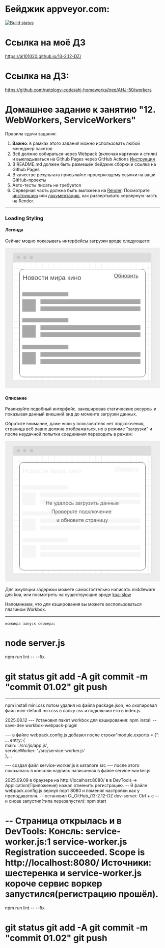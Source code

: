 # Бейджик appveyor.com:
[![Build status](https://ci.appveyor.com/api/projects/status/8mj6wkxyyvcyruys?svg=true)](https://ci.appveyor.com/project/Al101020/13-2-12-dz)
# Ссылка на моё ДЗ
https://al101020.github.io/13-2.12-DZ/<br>

# Ссылка на ДЗ:
https://github.com/netology-code/ahj-homeworks/tree/AHJ-50/workers

# Домашнее задание к занятию "12. WebWorkers, ServiceWorkers"

Правила сдачи задания:

1. **Важно**: в рамках этого задания можно использовать любой менеджер пакетов
2. Всё должно собираться через Webpack (включая картинки и стили) и выкладываться на Github Pages через GitHub Actions [Инструкция](https://disk.360.yandex.ru/i/OCU8y022i92XdA)
3. В README.md должен быть размещён бейджик сборки и ссылка на Github Pages
4. В качестве результата присылайте проверяющему ссылки на ваши GitHub-проекты
5. Авто-тесты писать не требуется
6. Серверная часть должна быть выложена на [Render](https://render.com/). Посмотрите [инструкцию](https://github.com/netology-code/ahj-homeworks/tree/video/docs/render#readme) или [документацию](https://render.com/docs/deploy-node-express-app), как развертывать серверную часть на Render.


---

### Loading Styling

#### Легенда

Сейчас модно показывать интерфейсы загрузки вроде следующего:

![](./pic/loading.png)

#### Описание

Реализуйте подобный интерфейс, закешировав статические ресурсы и показывая данный внешний вид до момента загрузки данных.

Обратите внимание, даже если у пользователя нет подключения, страница всё равно должна отображаться, но в режиме "загрузки" и после неудачной попытки соединения переходить в режим:

![](./pic/loading-2.png)

Для эмуляции задержки можете самостоятельно написать middleware для koa, или посмотреть на существующие вроде [koa-slow](https://github.com/bahmutov/koa-slow)

Напоминаем, что для кэширования вы можете воспользоваться плагином Workbox.

---
    команда запуск сервера:
node server.js
==================================
npm run lint -- --fix

git status
git add -A
git commit -m "commit 01.02"
git push
==================================
---
npm install mini.css
    потом удалил из файла package.json, но скопировал файл mini-default.min.css в папку css
и подключил его в index.js

2025.08.12
---    Установил пакет workbox для кэширования:
npm install --save-dev workbox-webpack-plugin

---    в файле webpack.config.js добавил после строки"module.exports = {":
    ...
  entry: {  
    main: './src/js/app.js',  
    serviceWorker: './src/service-worker.js'  
  },...

--- создал файл service-worker.js в каталоге src
--- после этого показалась в консоли надпись написанная в файле service-worker.js


2025.09.09
в браузере на http://localhost:8080/ в в DevTools → Application(Приложение) нажал отменить регистрацию.
-- В файле webpack.config.js вернул порт 8080 и поменял настройки как у преподавателя.
-- остановил C:\_GitHub_\13-2.12-DZ dev-server:
Ctrl + c
-- и снова запустил(типа перезапустил):
npm start

-- Страница открылась и в DevTools: 
    Консль: 
      service-worker.js:1 service-worker.js
      Registration succeeded. Scope is http://localhost:8080/
    Источники: 
      шестеренка и service-worker.js
  короче сервис воркер запустился(регистрацию прошёл).
==================================
npm run lint -- --fix

git status
git add -A
git commit -m "commit 01.02"
git push
==================================
